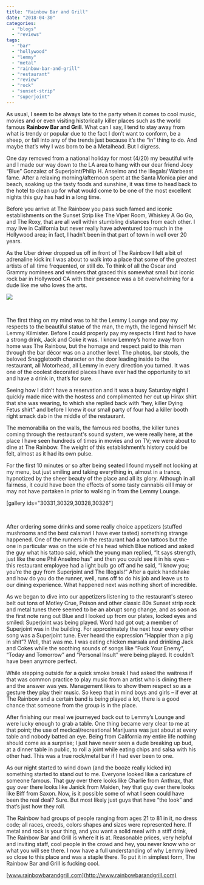 ```yaml
---
title: "Rainbow Bar and Grill"
date: "2018-04-30"
categories: 
  - "blogs"
  - "reviews"
tags: 
  - "bar"
  - "hollywood"
  - "lemmy"
  - "metal"
  - "rainbow-bar-and-grill"
  - "restaurant"
  - "review"
  - "rock"
  - "sunset-strip"
  - "superjoint"
---
```


As usual, I seem to be always late to the party when it comes to cool music, movies and or even visiting historically killer places such as the world famous **Rainbow Bar and Grill**. What can I say, I tend to stay away from what is trendy or popular due to the fact I don’t want to conform, be a sheep, or fall into any of the trends just because it’s the “in” thing to do. And maybe that’s why I was born to be a Metalhead. But I digress.

One day removed from a national holiday for most (4/20) my beautiful wife and I made our way down to the LA area to hang with our dear friend Joey “Blue” Gonzalez of Superjoint/Philip H. Anselmo and the Illegals/ Warbeast fame. After a relaxing morning/afternoon spent at the Santa Monica pier and beach, soaking up the tasty foods and sunshine, it was time to head back to the hotel to clean up for what would come to be one of the most excellent nights this guy has had in a long time.

Before you arrive at The Rainbow you pass such famed and iconic establishments on the Sunset Strip like The Viper Room, Whiskey A Go Go, and The Roxy, that are all well within stumbling distances from each other. I may live in California but never really have adventured too much in the Hollywood area; in fact, I hadn’t been in that part of town in well over 20 years.

As the Uber driver dropped us off in front of The Rainbow I felt a bit of adrenaline kick in: I was about to walk into a place that some of the greatest artists of all time frequented, or still do. To think of all the Oscar and Grammy nominees and winners that graced this somewhat small but iconic rock bar in Hollywood CA with their presence was a bit overwhelming for a dude like me who loves the arts.

![](https://www.hellbound.ca/wp-content/uploads/2018/04/lemmymuralroxy_638.jpg)

 

The first thing on my mind was to hit the Lemmy Lounge and pay my respects to the beautiful statue of the man, the myth, the legend himself Mr. Lemmy Kilmister. Before I could properly pay my respects I first had to have a strong drink, Jack and Coke it was. I know Lemmy’s home away from home was The Rainbow, but the homage and respect paid to this man through the bar décor was on a another level. The photos, bar stools, the beloved Snaggletooth character on the door leading inside to the restaurant, all Motorhead, all Lemmy in every direction you turned. It was one of the coolest decorated places I have ever had the opportunity to sit and have a drink in, that’s for sure.

Seeing how I didn’t have a reservation and it was a busy Saturday night I quickly made nice with the hostess and complimented her cut up Hirax shirt that she was wearing, to which she replied back with “hey, killer Dying Fetus shirt” and before I knew it our small party of four had a killer booth right smack dab in the middle of the restaurant.

The memorabilia on the walls, the famous red booths, the killer tunes coming through the restaurant's sound system, we were really here, at the place I have seen hundreds of times in movies and on TV; we were about to dine at The Rainbow. The weight of this establishment’s history could be felt, almost as it had its own pulse.

For the first 10 minutes or so after being seated I found myself not looking at my menu, but just smiling and taking everything in, almost in a trance, hypnotized by the sheer beauty of the place and all its glory. Although in all fairness, it could have been the effects of some tasty cannabis oil I may or may not have partaken in prior to walking in from the Lemmy Lounge.

\[gallery ids="30331,30329,30328,30326"\]

 

After ordering some drinks and some really choice appetizers (stuffed mushrooms and the best calamari I have ever tasted) something strange happened. One of the runners in the restaurant had a ton tattoos but the one in particular was on the side of his head which Blue noticed and asked the guy what his tattoo said, which the young man replied, “It says strength, just like the one Phil Anselmo has” and then you could see it in his eyes – this restaurant employee had a light bulb go off and he said, “I know you; you’re the guy from Superjoint and The Illegals!” After a quick handshake and how do you do the runner, well, runs off to do his job and leave us to our dining experience. What happened next was nothing short of incredible.

As we began to dive into our appetizers listening to the restaurant's stereo belt out tons of Motley Crue, Poison and other classic 80s Sunset strip rock and metal tunes there seemed to be an abrupt song change, and as soon as the first note rang out Blue and I looked up from our plates, locked eyes and smiled: Superjoint was being played. Word had got out; a member of Superjoint was in the building. For approximately the next hour every other song was a Superjoint tune. Ever heard the expression “Happier than a pig in shit”? Well, that was me. I was eating chicken marsala and drinking Jack and Cokes while the soothing sounds of songs like “Fuck Your Enemy”, “Today and Tomorrow” and “Personal Insult” were being played. It couldn’t have been anymore perfect.

While stepping outside for a quick smoke break I had asked the waitress if that was common practice to play music from an artist who is dining there and the answer was yes. Management likes to show them respect so as a gesture they play their music. So keep that in mind boys and girls – if ever at The Rainbow and a certain band is being played a lot, there is a good chance that someone from the group is in the place.

After finishing our meal we journeyed back out to Lemmy’s Lounge and were lucky enough to grab a table. One thing became very clear to me at that point; the use of medical/recreational Marijuana was just about at every table and nobody batted an eye. Being from California my entire life nothing should come as a surprise; I just have never seen a dude breaking up bud, at a dinner table in public, to roll a joint while eating chips and salsa with his other had. This was a true rock/metal bar if I had ever been to one.

As our night started to wind down (and the booze really kicked in) something started to stand out to me. Everyone looked like a caricature of someone famous. That guy over there looks like Charlie from Anthrax, that guy over there looks like Janick from Maiden, hey that guy over there looks like Biff from Saxon. Now, is it possible some of what I seen could have been the real deal? Sure. But most likely just guys that have “the look” and that’s just how they roll.

The Rainbow had groups of people ranging from ages 21 to 81 in it, no dress code; all races, creeds, colors shapes and sizes were represented here. If metal and rock is your thing, and you want a solid meal with a stiff drink, The Rainbow Bar and Grill is where it is at. Reasonable prices, very helpful and inviting staff, cool people in the crowd and hey, you never know who or what you will see there. I now have a full understanding of why Lemmy lived so close to this place and was a staple there. To put it in simplest form, The Rainbow Bar and Grill is fucking cool.

[www.rainbowbarandgrill.com](http://www.rainbowbarandgrill.com)
